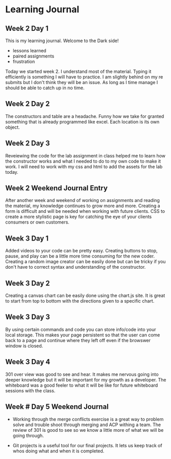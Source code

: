 # Learning Journal 

## Week 2 Day 1

This is my learning journal. Welcome to the Dark side!

  - lessons learned
  - paired assignments
  - frustration

Today we started week 2. I understand most of the material. Typing it efficiently is something I will have to practice. I am slightly behind on my re submits but I don't think they will be an issue. As long as I time manage I should be able to catch up in no time.

## Week 2 Day 2

The constructors and table are a headache. Funny how we take for granted something that is already programmed like excel. 
Each location is its own object. 


## Week 2 Day 3

Reveiewing the code for the lab assignment in class helped me to learn how the constructor works and what I needed to do to my own code to make it work. I will need to work with my css and html to add the assets for the lab today. 


## Week 2 Weekend Journal Entry

After another week and weekend of working on assignments and reading the material, my knowledge continues to grow more and more. Creating a form is difficult and will be needed when working with future clients. CSS to create a more stylistic page is key for catching the eye of your clients consumers or own customers.

## Week 3 Day 1

Added videos to your code can be pretty easy. Creating buttons to stop, pause, and play can be a little more time consuming for the new coder. Creating a random image creator can be easily done but can be tricky if you don't have to correct syntax and understanding of the constructor.

## Week 3 Day 2

Creating a canvas chart can be easily done using the chart.js site. It is great to start from top to bottom with the directions given to a specific chart. 




## Week 3 Day 3

By using certain commands and code you can store info/code into your local storage. This makes your page persistent so that the user can come back to a page and continue where they left off even if the browswer window is closed.

## Week 3 Day 4

301 over view was good to see and hear. It makes me nervous going into deeper knowledge but it will be important for my growth as a developer. The whiteboard was a good feeler to what it will be like for future whiteboard sessions with the class.

## Week # Day 5 Weekend Journal

- Working through the merge conflicts exercise is a great way to problem solve and trouble shoot through merging and ACP withing a team. The review of 301 is good to see so we know a little more of what we will be going through. 

- Git projects is a useful tool for our final projects. It lets us keep track of whos doing what and when it is completed.


